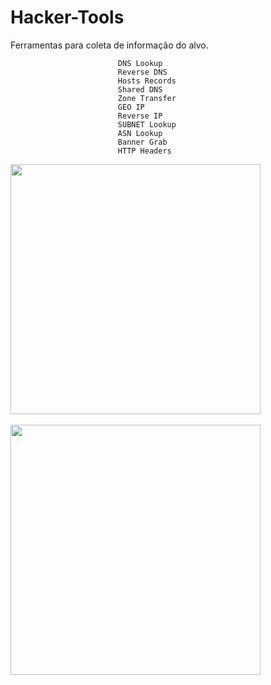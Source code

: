 # Hacker-Tools

Ferramentas para coleta de informação do alvo.

							DNS Lookup
							Reverse DNS
							Hosts Records
							Shared DNS
							Zone Transfer
							GEO IP
							Reverse IP
							SUBNET Lookup
							ASN Lookup
							Banner Grab
							HTTP Headers



<img src="https://image.prntscr.com/image/ssWeANqTRVaUZyIhaELKIA.png" width="400px"><br><br>
<img src="https://image.prntscr.com/image/O3SLrhJzQM6JVZ-yqDoN8w.png" width="400px"><br><br>
